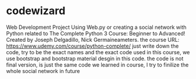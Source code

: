 # codewizard
Web Development Project Using Web.py or creating a social network with Python
related to The Complete Python 3 Course: Beginner to Advanced!
Created by Joseph Delgadillo, Nick Germaineameters.
the course URL: https://www.udemy.com/course/python-complete/
just write down the code, try to be the exact names and the exact code used in this course,
 we use bootstrap and bootstrap material desgin in this code.
 the code is not final version, is just the same code we learned in course, I try to finilize the whole social network in future

